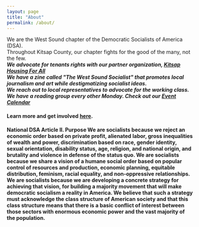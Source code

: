 ```yaml
---
layout: page
title: "About"
permalink: /about/
---
```


We are the West Sound chapter of the Democratic Socialists of America (DSA). <br>
Throughout Kitsap County, our chapter fights for the good of the many, not the few. <br>
  ***We advocate for tenants rights with our partner organization, [Kitsap Housing For All](https://www.kitsaphousing4all.org/)<br>
  We have a zine called "The West Sound Socialist" that promotes local journalism and art while destigmatizing socialist ideas.<br>
  We reach out to local representatives to advocate for the working class. <br>
  We have a reading group every other Monday. Check out our [Event Calendar](../calendar)*** <br>
 
**<h4>Learn more and get involved [here](../get-involved/).**<h4>

**National DSA Article II. Purpose**
We are socialists because we reject an economic order based on private profit, alienated labor, gross inequalities of wealth and power, discrimination based on race, gender identity, sexual orientation, disability status, age, religion, and national origin, and brutality and violence in defense of the status quo. We are socialists because we share a vision of a humane social order based on popular control of resources and production, economic planning, equitable distribution, feminism, racial equality, and non-oppressive relationships. We are socialists because we are developing a concrete strategy for achieving that vision, for building a majority movement that will make democratic socialism a reality in America. We believe that such a strategy must acknowledge the class structure of American society and that this class structure means that there is a basic conflict of interest between those sectors with enormous economic power and the vast majority of the population.



